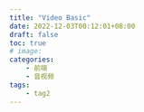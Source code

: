 ```yaml
---
title: "Video Basic"
date: 2022-12-03T00:12:01+08:00
draft: false
toc: true
# image: 
categories:
    - 前端
    - 音视频
tags:
    - tag2
---
```


